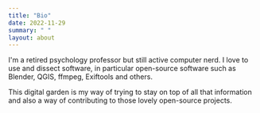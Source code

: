 ```yaml
---
title: "Bio"
date: 2022-11-29
summary: " "
layout: about
---
```


I'm a retired psychology professor but still active computer nerd. I love to use and dissect software, in particular open-source software such as Blender, QGIS, ffmpeg, Exiftools and others.

This digital garden is my way of trying to stay on top of all that information and also a way of contributing to those lovely open-source projects.
